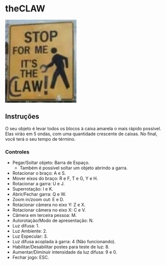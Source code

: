 # theCLAW

![theCLAW](/theCLAW.jpg)

## Instruções

O seu objeto é levar todos os blocos à caixa amarela o mais rápido possível. Elas virão em 5 ondas, com uma quantidade crescente de caixas. No final, você terá o seu tempo de término.

### Controles

- Pegar/Soltar objeto: Barra de Espaço.
  - Também é possível soltar um objeto abrindo a garra. 
- Rotacionar o braço: A e S.
- Mover eixos do braço: R e F, T e G, Y e H.
- Rotacionar a garra: U e J.
- Superrotação: I e K.
- Abrir/Fechar garra: Q e W.
- Zoom in/zoom out: E e D.
- Rotacionar câmera no eixo Y: Z e X.
- Rotacionar câmera no eixo X: C e V.
- Câmera em terceira pessoa: M.
- Autorotação/Modo de apresentação: N.
- Luz difusa: 1.
- Luz Ambiente: 2.
- Luz Especular: 3.
- Luz difusa acoplada à garra: 4 (Não funcionando).
- Habilitar/Desabilitar postes para teste de luz: 8.
- Aumentar/Diminuir intensidade da luz difusa: 9 e 0.
- Fechar jogo: ESC.
